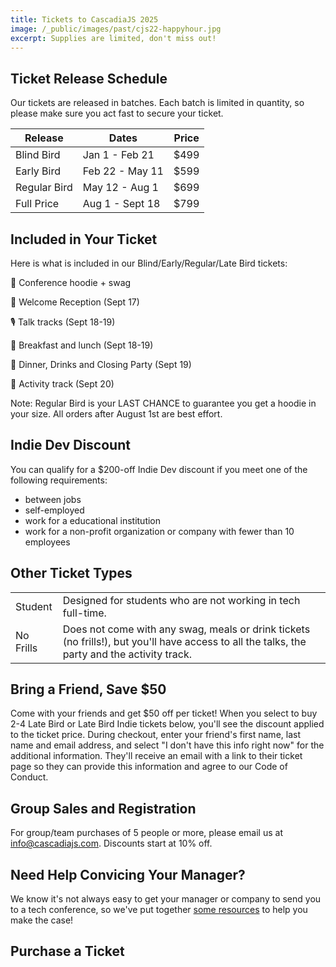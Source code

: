```yaml
---
title: Tickets to CascadiaJS 2025
image: /_public/images/past/cjs22-happyhour.jpg
excerpt: Supplies are limited, don't miss out!
---
```

## Ticket Release Schedule

Our tickets are released in batches. Each batch is limited in quantity, so please make sure you act fast to secure your ticket.

<table class="styled-table">
    <thead>
    <tr><th>Release</th><th>Dates</th><th>Price</th></tr>
    </thead>
    <tbody>
    <tr class="passed"><td>Blind Bird</td><td>Jan 1 - Feb 21</td><td>$499</td></tr>
    <tr class="passed"><td>Early Bird</td><td>Feb 22 - May 11</td><td>$599</td></tr>
    <tr class="passed"><td>Regular Bird</td><td>May 12 - Aug 1</td><td>$699</td></tr>
    <tr class="active-row"><td>Full Price</td><td>Aug 1 - Sept 18</td><td>$799</td></tr>
    </tbody>
</table>

## Included in Your Ticket

Here is what is included in our Blind/Early/Regular/Late Bird tickets:

🎁 Conference hoodie + swag

🤝 Welcome Reception (Sept 17)

🎙️ Talk tracks (Sept 18-19)

🌮 Breakfast and lunch (Sept 18-19)

🎉 Dinner, Drinks and Closing Party (Sept 19)

🌲 Activity track (Sept 20)

<div class="highlight warning">Note: Regular Bird is your LAST CHANCE to guarantee you get a hoodie in your size. All orders after August 1st are best effort.</div>

## Indie Dev Discount

You can qualify for a $200-off Indie Dev discount if you meet one of the following requirements:

* between jobs
* self-employed
* work for a educational institution
* work for a non-profit organization or company with fewer than 10 employees

## Other Ticket Types

<table class="styled-table">
    <tbody>
    <tr><td>Student</span></td><td>Designed for students who are not working in tech full-time.</td></tr>
    <tr><td>No Frills</span></td><td>Does not come with any swag, meals or drink tickets (no frills!), but you'll have access to all the talks, the party and the activity track.</td></tr>
</tbody>
</table>

## Bring a Friend, Save $50

Come with your friends and get $50 off per ticket! When you select to buy 2-4 Late Bird or Late Bird Indie tickets below, you'll see the discount applied to the ticket price. During checkout, enter your friend's first name, last name and email address, and select "I don't have this info right now" for the additional information. They'll receive an email with a link to their ticket page so they can provide this information and agree to our Code of Conduct.

## Group Sales and Registration

For group/team purchases of 5 people or more, please email us at info@cascadiajs.com. Discounts start at 10% off. 

## Need Help Convicing Your Manager?

We know it's not always easy to get your manager or company to send you to a tech conference, so we've put together [some resources](/2025/boss-letter) to help you make the case! 

## Purchase a Ticket

<div>
    <tito-widget event="event-loop/cascadiajs-2025"></tito-widget>
</div>

<!--iframe
  src="https://lu.ma/embed/event/evt-YA27EpJuKXHwUdH/simple"
  width="100%"
  height="800"
  frameborder="0"
  style="border: 1px solid #bfcbda88; border-radius: 4px;"
  allowfullscreen=""
  aria-hidden="false"
  tabindex="0"
></iframe-->

<script async src="https://js.tito.io/v2" async>
